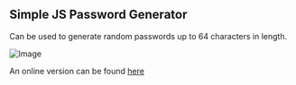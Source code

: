 ## Simple JS Password Generator

Can be used to generate random passwords up to 64 characters in length. 

![Image](https://raw.githubusercontent.com/peter-wroot/simple-js-password-generator/master/images/simple-js-password-gen-new.png "Image")


An online version can be found [here](https://peter-wroot.github.io/simple-js-password-generator/) 